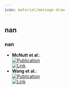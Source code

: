 ```yaml
---
icon: material/message-draw
---
```



## **nan**
### **nan**
- **McNutt et al.**:   
	[![Publication](https://img.shields.io/badge/Publication-Citations:11-blue?style=for-the-badge&logo=bookstack)](https://pubs.acs.org/doi/10.1021/acs.jcim.3c01245)  
	[![Link](https://img.shields.io/badge/Link-offline-red?style=for-the-badge&logo=xamarin&logoColor=red)](https://pubs.acs.org/doi/10.1021/acs.jcim.3c01245)  
- **Wang et al.**:   
	[![Publication](https://img.shields.io/badge/Publication-Citations:4-blue?style=for-the-badge&logo=bookstack)](https://pubs.acs.org/doi/10.1021/acs.jcim.3c01519)  
	[![Link](https://img.shields.io/badge/Link-offline-red?style=for-the-badge&logo=xamarin&logoColor=red)](https://pubs.acs.org/doi/10.1021/acs.jcim.3c01519)  
